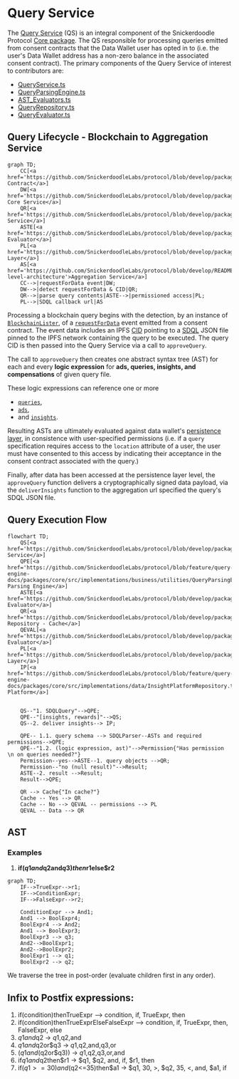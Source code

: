 # Query Service

The [Query Service](packages\core\src\implementations\business\QueryService.ts) (QS) is an integral component of the Snickerdoodle Protocol 
[Core package](/packages/core/README.md). The QS responsible for processing queries emitted from consent contracts that the Data Wallet user has opted in to (i.e. the user's 
Data Wallet address has a non-zero balance in the associated consent contract). The primary components of the Query Service of interest to contributors are:

- [QueryService.ts](/packages/core/src/implementations/business/QueryService.ts)
- [QueryParsingEngine.ts](/packages/core/src/implementations/business/utilities/QueryParsingEngine.ts)
- [AST_Evaluators.ts](/packages/core/src/implementations/business/utilities/query/AST_Evaluator.ts)
- [QueryRepository.ts](/packages/core/src/implementations/business/utilities/query/QueryRepository.ts)
- [QueryEvaluator.ts](/packages/core/src/implementations/business/utilities/query/QueryEvaluator.ts)

## Query Lifecycle - Blockchain to Aggregation Service

```mermaid
graph TD;
    CC[<a href='https://github.com/SnickerdoodleLabs/protocol/blob/develop/packages/contracts/contracts/consent/Consent.sol'>Concent Contract</a>]
    DW[<a href='https://github.com/SnickerdoodleLabs/protocol/blob/develop/packages/core/src/implementations/SnickerdoodleCore.ts'>Snickerdoodle Core Service</a>]
    QR[<a href='https://github.com/SnickerdoodleLabs/protocol/blob/develop/packages/core/src/implementations/business/QueryService.ts'>Query Service</a>]
    ASTE[<a href='https://github.com/SnickerdoodleLabs/protocol/blob/develop/packages/core/src/implementations/business/QueryService.ts'>AST Evaluator</a>]
    PL[<a href='https://github.com/SnickerdoodleLabs/protocol/blob/develop/packages/persistence/src/DataWalletPersistence.ts'>Persistence Layer</a>]
    AS[<a href='https://github.com/SnickerdoodleLabs/protocol/blob/develop/README.md#high-level-architecture'>Aggregation Service</a>]
    CC-->|requestForData event|DW;
    DW-->|detect requestForData & CID|QR;
    QR-->|parse query contents|ASTE-->|permissioned access|PL;
    PL-->|SDQL callback url|AS
```

Processing a blockchain query begins with the detection, by an instance of [`BlockchainLister`](packages\core\src\implementations\api\BlockchainListener.ts), of a 
[`requestForData`](/packages/contracts/contracts/consent/Consent.sol) event emitted from a consent contract. The event data includes an IPFS 
[CID](https://proto.school/anatomy-of-a-cid/01/) pointing to a [SDQL](/documentation/sdql/README.md) JSON file pinned to the IPFS network containing the query to be executed. 
The query CID is then passed into the Query Service via a call to `approveQuery`. 

The call to `approveQuery` then creates one abstract syntax tree (AST) for each and every **logic expression** for **ads, queries, insights, and compensations** of given query file. 


These logic expressions can reference one or more 
- [`queries`](/documentation/sdql#queries), 
- [`ads`](/documentation/sdql#ads),
- and [`insights`](/documentation/sdql#returns).


Resulting ASTs are ultimately evaluated against data wallet's [persistence layer](/packages/persistence/README.md), in consistence with user-specified permissions (i.e. if a `query` specification requires access to the `location` attribute of a user, the user must have consented to this access by indicating their acceptance in the consent contract associated with the query.)

Finally, after data has been accessed at the persistence layer level, the `approveQuery` function delivers a cryptographically signed data payload, via the `deliverInsights`
function to the aggregation url specified the query's SDQL JSON file. 

## Query Execution Flow

```mermaid
flowchart TD;
    QS[<a href='https://github.com/SnickerdoodleLabs/protocol/blob/develop/packages/core/src/implementations/business/QueryService.ts'>Query Service</a>]
    QPE[<a href='https://github.com/SnickerdoodleLabs/protocol/blob/feature/query-engine-docs/packages/core/src/implementations/business/utilities/QueryParsingEngine.ts'>Query Parsing Engine</a>]
    ASTE[<a href='https://github.com/SnickerdoodleLabs/protocol/blob/develop/packages/core/src/implementations/business/QueryService.ts'>AST Evaluator</a>]
    QR[<a href='https://github.com/SnickerdoodleLabs/protocol/blob/develop/packages/core/src/implementations/business/utilities/query/QueryRepository.ts'>Query Repository - Cache</a>]
    QEVAL[<a href='https://github.com/SnickerdoodleLabs/protocol/blob/develop/packages/core/src/implementations/business/utilities/query/QueryEvaluator.ts'>Query Evaluator</a>]
    PL[<a href='https://github.com/SnickerdoodleLabs/protocol/blob/develop/packages/persistence/src/DataWalletPersistence.ts'>Persistence Layer</a>]
    IP[<a href='https://github.com/SnickerdoodleLabs/protocol/blob/feature/query-engine-docs/packages/core/src/implementations/data/InsightPlatformRepository.ts'>Insight Platform</a>]

    
    QS--"1. SDQLQuery"-->QPE;
    QPE--"[insights, rewards]"-->QS;
    QS--2. deliver insights--> IP;

    QPE-- 1.1. query schema --> SDQLParser--ASTs and required permissions-->QPE;
    QPE--"1.2. (logic expression, ast)"-->Permission{"Has permission \n on queries needed?"}
    Permission--yes-->ASTE--1. query objects -->QR;
    Permission--"no (null result)"-->Result;
    ASTE--2. result -->Result;
    Result-->QPE;
    
    QR --> Cache{"In cache?"}
    Cache -- Yes --> QR
    Cache -- No --> QEVAL -- permissions --> PL
    QEVAL -- Data --> QR
```

## AST

### Examples
1. **if($q1and$q2and$q3)then$r1else$r2**

```mermaid
graph TD;
    IF-->TrueExpr-->r1;
    IF-->ConditionExpr;
    IF-->FalseExpr-->r2;

    ConditionExpr --> And1;
    And1 --> BoolExpr4;
    BoolExpr4 --> And2;
    And1 --> BoolExpr3;
    BoolExpr3 --> q3;
    And2-->BoolExpr1;
    And2-->BoolExpr2;
    BoolExpr1 --> q1;
    BoolExpr2 --> q2;

```

We traverse the tree in post-order (evaluate children first in any order).


## Infix to Postfix expressions:

1. if(condition)thenTrueExpr --> condition, if, TrueExpr, then
2. if(condition)thenTrueExprElseFalseExpr --> condition, if, TrueExpr, then, FalseExpr, else
3. $q1and$q2 -> $q1,$q2,and
4. $q1and$q2or$q3 -> $q1,$q2,and,q3,or
5. ($q1and($q2or$q3)) -> $q1,$q2,q3,or,and
6. if$q1and$q2then$r1 -> $q1, $q2, and, if, $r1, then
7. if($q1>=30)and($q2<=35)then$a1 -> $q1, 30, >, $q2, 35, <, and, $a1, if

